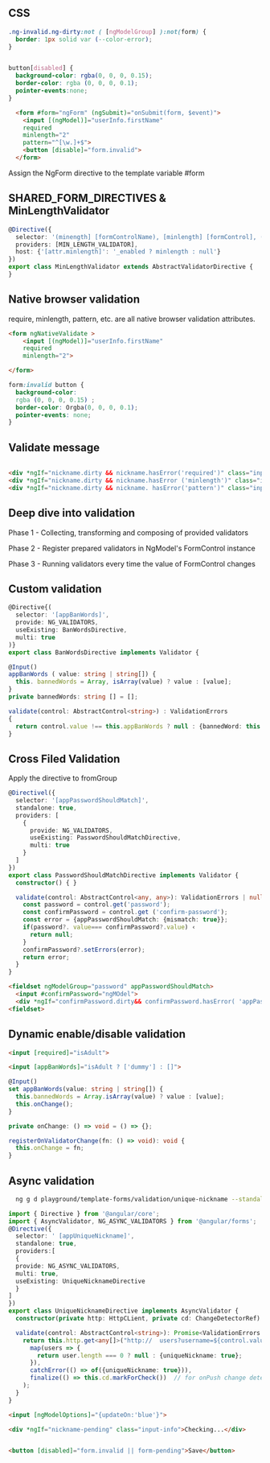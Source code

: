 ## CSS

```css
.ng-invalid.ng-dirty:not ( [ngModelGroup] ):not(form) {
  border: 1px solid var (--color-error);
}


button[disabled] {
  background-color: rgba(0, 0, 0, 0.15);
  border-color: rgba (0, 0, 0, 0.1);
  pointer-events:none;
}
```

```html
  <form #form="ngForm" (ngSubmit)="onSubmit(form, $event)">
    <input [(ngModel)]="userInfo.firstName" 
    required 
    minlength="2" 
    pattern="^[\w.]+$">
    <button [disable]="form.invalid">
  </form>
```
Assign the NgForm directive to the template variable #form

## SHARED_FORM_DIRECTIVES & MinLengthValidator

```ts
@Directive({
  selector: '(minength] [formControlName), [minlength] [formControl], (minlength]|ingModel]',
  providers: [MIN_LENGTH_VALIDATOR],
  host: {'[attr.minlength]': '_enabled ? minlength : null'}
})
export class MinLengthValidator extends AbstractValidatorDirective {
}
```

## Native browser validation

require, minlength, pattern, etc. are all native browser validation attributes. 

```html
<form ngNativeValidate >
    <input [(ngModel)]="userInfo.firstName" 
    required 
    minlength="2">

</form>  
```

```css
form:invalid button {
  background-color:
  rgba (0, 0, 0, 0.15) ;
  border-color: Orgba(0, 0, 0, 0.1);
  pointer-events: none;
}
```

## Validate message
```html

<div *ngIf="nickname.dirty && nickname.hasError('required')" class="input-error">This field is required</div>
<div *ngIf="nickname.dirty && nickname.hasError ('minlength')" class="input-error">This field is</div>
<div *ngIf="nickname.dirty && nickname. hasError('pattern')" class="input-error">Only letters</div>
```

## Deep dive into validation
Phase 1 - Collecting, transforming and composing of provided validators

Phase 2 - Register prepared validators in NgModel's FormControl instance

Phase 3 - Running validators every time the value of FormControl changes

## Custom validation

```ts
@Directive{(
  selector: '[appBanWords]',
  provide: NG_VALIDATORS,
  useExisting: BanWordsDirective,
  multi: true
)}
export class BanWordsDirective implements Validator {

@Input()
appBanWords ( value: string | string[]) {
  this. bannedWords = Array, isArray(value) ? value : [value];
}
private bannedWords: string [] = [];

validate(control: AbstractControl<string>) : ValidationErrors
{
  return control.value !== this.appBanWords ? null : {bannedWord: this.appBanWords};
}
```

## Cross Filed Validation
Apply the directive to fromGroup

```ts
@Directivel({
  selector: '[appPasswordShouldMatch]',
  standalone: true, 
  providers: [
    {
      provide: NG_VALIDATORS, 
      useExisting: PasswordShouldMatchDirective, 
      multi: true
    }
  ]
})
export class PasswordShouldMatchDirective implements Validator {
  constructor() { }

  validate(control: AbstractControl<any, any>): ValidationErrors | null {
    const password = control.get('password');
    const confirmPassword = control.get ('confirm-password');
    const error = {appPasswordShouldMatch: {mismatch: true}};
    if(password?. value=== confirmPassword?.value) ‹
      return null;
    }
    confirmPassword?.setErrors(error);
    return error;
  }
}
```

```html
<fieldset ngModelGroup="password" appPasswordShouldMatch>
  <input #confirmPassword="ngMOdel">
  <div *ngIf="confirmPassword.dirty&& confirmPassword.hasError( 'appPasswordShouldMatch')" class="input-error">Password does not match</div>
<fieldset>  
```

## Dynamic enable/disable validation

```html
<input [required]="isAdult">

<input [appBanWords]="isAdult ? ['dummy'] : []">
```

```ts
@Input()
set appBanWords(value: string | string[]) {
  this.bannedWords = Array.isArray(value) ? value : [value];
  this.onChange();
}

private onChange: () => void = () => {};

registerOnValidatorChange(fn: () => void): void {
  this.onChange = fn;
}
```

## Async validation

```bash
  ng g d playground/template-forms/validation/unique-nickname --standalone --project forms-playground  
```

```ts
import { Directive } from '@angular/core';
import { AsyncValidator, NG_ASYNC_VALIDATORS } from '@angular/forms';
@Directive({
  selector: ' [appUniqueNickname]',
  standalone: true,
  providers:[
  {
  provide: NG_ASYNC_VALIDATORS,
  multi: true,
  useExisting: UniqueNicknameDirective
  }
]
})
export class UniqueNicknameDirective implements AsyncValidator {
  constructor(private http: HttpCLient, private cd: ChangeDetectorRef) { }

  validate(control: AbstractControl<string>): Promise<ValidationErrors | null> | Observable<ValidationErrors | null> {
    return this.http.get<any[]>("http://  users?username=${control.value}").pipe(
      map(users => {
        return user.length === 0 ? null : {uniqueNickname: true};
      }),
      catchError(() => of({uniqueNickname: true})),
      finalize(() => this.cd.markForCheck())  // for onPush change detection
    );
  }
}
```

```html
<input [ngModelOptions]="{updateOn:'blue'}">

<div *ngIf="nickname-pending" class="input-info">Checking...</div>


<button [disabled]="form.invalid || form-pending">Save</button>
```
